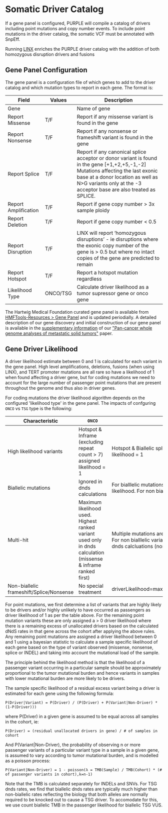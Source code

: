 # Somatic Driver Catalog

If a gene panel is configured, PURPLE will compile a catalog of drivers including point mutations and copy number events.  To include point mutations in the driver catalog, the somatic VCF must be annotated with SnpEff.

Running [LINX](https://github.com/hartwigmedical/hmftools/tree/master/sv-linx) enriches the PURPLE driver catalog with the addition of both homozygous disruption drivers and fusions

## Gene Panel Configuration

The gene panel is a configuration file of which genes to add to the driver catalog and which mutation types to report in each gene.  The format is:

Field | Values | Description
---|---|---
Gene | | Name of gene
Report Missense | T/F | Report if any missense variant is found in the gene
Report Nonsense | T/F | Report if any nonsense or frameshift variant is found in the gene
Report Splice | T/F |  Report if any canonical splice acceptor or donor variant is found in the gene [+1,+2,+5,-1,-2]  Mutations affecting the last exonic base at a donor location as well as N>G variants only at the -3 acceptor base are also treated as SPLICE.
Report Amplification | T/F | Report if gene copy number > 3x sample ploidy
Report Deletion | T/F | Report if gene copy number < 0.5
Report Disruption | T/F | LINX will report ‘homozygous disruptions’ - ie disruptions where the exonic copy number of the gene is > 0.5 but where no intact copies of the gene are predicted to remain
Report Hotspot | T/F | Report a hotspot mutation regardless 
Likelihood Type | ONCO/TSG | Calculate driver likelihood as a tumor supressor gene or onco gene

The Hartwig Medical Foundation curated gene panel is available from [HMFTools-Resources > Gene Panel](https://resources.hartwigmedicalfoundation.nl) and is updated periodially. 
A detailed description of our gene discovery and initial construction of our gene panel is available in the [supplementary information](https://static-content.springer.com/esm/art%3A10.1038%2Fs41586-019-1689-y/MediaObjects/41586_2019_1689_MOESM1_ESM.pdf) of our ["Pan-cancer whole genome analyses of metastatic solid tumors"](https://www.nature.com/articles/s41586-019-1689-y) paper.

## Gene Driver Likelihood

A driver likelihood estimate between 0 and 1 is calculated for each variant in the gene panel.
High level amplifications, deletions, fusions (when using LINX), and TERT promoter mutations are all rare so have a likelihood of 1 when found affecting a driver gene, but for coding mutations we need to account for the large number of passenger point mutations that are present throughout the genome and thus also in driver genes.

For coding mutations the driver likelihood algorithm depends on the configured 'likelihood type' in the gene panel.
The impacts of confguring `ONCO` vs `TSG` type is the following:

Characteristic | `ONCO` | `TSG`
---|---|---
High likelihood variants | Hotspot & Inframe (excluding repeat count > 7) assigned likelihood = 1 | Hotspot & Biallelic splice, indel and nonsense assigned likelihood = 1
Biallelic mutations | Ignored in dnds calculations | For bialllelic mutations, biallelic TMB only used in passenger likelihood. For non biallelic, the full TMB is used
Multi-hit | Maximum likelihood used. Highest ranked variant used only in dnds calculation (missense & inframe ranked first) | Multiple mutations are additive (product of probabilities used).  For non bialllelic variants highest 2 ranked variants used in dnds calcluations (nonsense & splice ranked first)
Non-biallelic frameshift/Splice/Nonsense | No special treatment | driverLikelihood=max(selflikelihood,missenseDriverLikelihood)

For point mutations, we first determine a list of variants that are highly likely to be drivers and/or highly unlikely to have occurred as passengers as driver likelihood of 1 as per the table above.
For the remaining point mutation variants these are only assigned a > 0 driver likelihood where there is a remaining excess of unallocated drivers based on the calculated dNdS rates in that gene across the cohort after applying the above rules. 
Any remaining point mutations are assigned a driver likelihood between 0 and 1 using a bayesian statistic to calculate a sample specific likelihood of each gene based on the type of variant observed (missense, nonsense, splice or INDEL) and taking into account the mutational load of the sample.   

The principle behind the likelihood method is that the likelihood of a passenger variant occurring in a particular sample should be approximately proportional to the tumor mutational burden and hence variants in samples with lower mutational burden are more likely to be drivers.

The sample specific likelihood of a residual excess variant being a driver is estimated for each gene using the following formula:

```
P(Driver|Variant) = P(Driver) / (P(Driver) + P(Variant|Non-Driver) * (1-P(Driver)))
```

where P(Driver) in a given gene is assumed to be equal across all samples in the cohort, ie:

```
P(Driver) = (residual unallocated drivers in gene) / # of samples in cohort
```

And P(Variant|Non-Driver), the probability of observing n or more passenger variants of a particular variant type in a sample in a given gene, is assumed to vary according to tumor mutational burden, and is modelled as a poisson process:

```
P(Variant|Non-Driver) = 1 - poisson(λ = TMB(Sample) / TMB(Cohort) * (# of passenger variants in cohort),k=n-1)
```

Note that the TMB is calculated separately for INDELs and SNVs.   For TSG dnds rates, we find that biallelic dnds rates are typically much higher than non-biallelic rates reflecting the biology that both alleles are normally required to be knocked out to cause a TSG driver.   To accomodate for this, we use count biallelic TMB in the passenger likelihood for biallelic TSG VUS.

